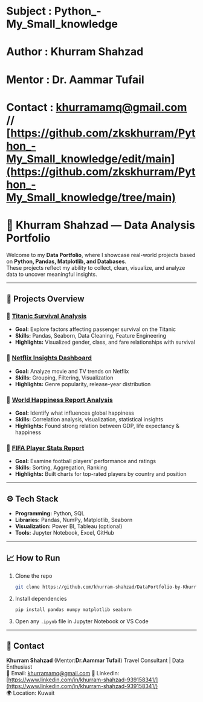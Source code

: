 # Subject : Python_-My_Small_knowledge
# Author  : Khurram Shahzad 
# Mentor  : Dr. Aammar Tufail
# Contact : khurramamq@gmail.com // [https://github.com/zkskhurram/Python_-My_Small_knowledge/edit/main](https://github.com/zkskhurram/Python_-My_Small_knowledge/tree/main)

# 🧠 Khurram Shahzad — Data Analysis Portfolio  

Welcome to my **Data Portfolio**, where I showcase real-world projects based on **Python, Pandas, Matplotlib, and Databases**.  
These projects reflect my ability to collect, clean, visualize, and analyze data to uncover meaningful insights.  

---

## 📂 **Projects Overview**

### 🔹 [Titanic Survival Analysis](./01_Titanic_Analysis)
- **Goal:** Explore factors affecting passenger survival on the Titanic  
- **Skills:** Pandas, Seaborn, Data Cleaning, Feature Engineering  
- **Highlights:** Visualized gender, class, and fare relationships with survival  

### 🔹 [Netflix Insights Dashboard](./02_Netflix_Insights)
- **Goal:** Analyze movie and TV trends on Netflix  
- **Skills:** Grouping, Filtering, Visualization  
- **Highlights:** Genre popularity, release-year distribution  

### 🔹 [World Happiness Report Analysis](./03_World_Happiness)
- **Goal:** Identify what influences global happiness  
- **Skills:** Correlation analysis, visualization, statistical insights  
- **Highlights:** Found strong relation between GDP, life expectancy & happiness  

### 🔹 [FIFA Player Stats Report](./04_FIFA_Player_Stats)
- **Goal:** Examine football players’ performance and ratings  
- **Skills:** Sorting, Aggregation, Ranking  
- **Highlights:** Built charts for top-rated players by country and position  

---

## ⚙️ **Tech Stack**
- **Programming:** Python, SQL  
- **Libraries:** Pandas, NumPy, Matplotlib, Seaborn  
- **Visualization:** Power BI, Tableau (optional)  
- **Tools:** Jupyter Notebook, Excel, GitHub  

---

## 📈 **How to Run**
1. Clone the repo  
   ```bash
   git clone https://github.com/khurram-shahzad/DataPortfolio-by-Khurram.git
   ```
2. Install dependencies  
   ```bash
   pip install pandas numpy matplotlib seaborn
   ```
3. Open any `.ipynb` file in Jupyter Notebook or VS Code  

---

## 💬 **Contact**
**Khurram Shahzad** (Mentor:**Dr.Aammar Tufail**) 
Travel Consultant | Data Enthusiast  
📧 Email: khurramamq@gmail.com
🔗 LinkedIn: [https://www.linkedin.com/in/khurram-shahzad-939158341/](https://www.linkedin.com/in/khurram-shahzad-939158341/)  
🌍 Location: Kuwait  



